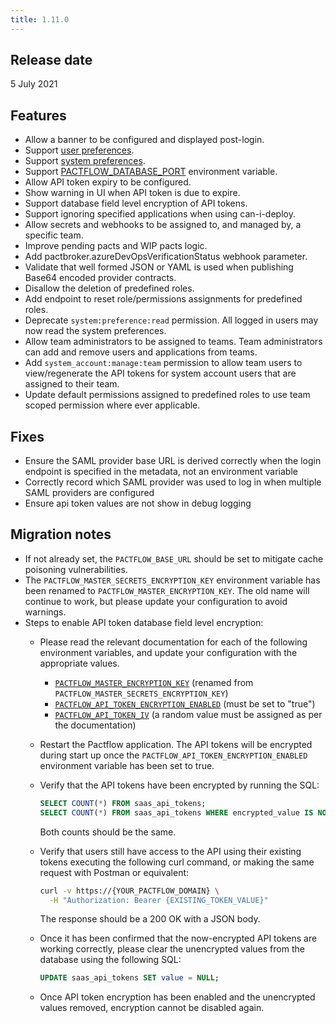 ```yaml
---
title: 1.11.0
---
```


## Release date

5 July 2021

## Features

* Allow a banner to be configured and displayed post-login.
* Support [user preferences](/docs/user-interface/settings/preferences#personal-preferences).
* Support [system preferences](/docs/user-interface/settings/preferences#system-preferences).
* Support [PACTFLOW_DATABASE_PORT](/docs/on-premises/environment-variables#pactflow_database_port) environment variable.
* Allow API token expiry to be configured.
* Show warning in UI when API token is due to expire.
* Support database field level encryption of API tokens.
* Support ignoring specified applications when using can-i-deploy.
* Allow secrets and webhooks to be assigned to, and managed by, a specific team.
* Improve pending pacts and WIP pacts logic.
* Add pactbroker.azureDevOpsVerificationStatus webhook parameter.
* Validate that well formed JSON or YAML is used when publishing Base64 encoded provider contracts.
* Disallow the deletion of predefined roles.
* Add endpoint to reset role/permissions assignments for predefined roles.
* Deprecate `system:preference:read` permission. All logged in users may now read the system preferences.
* Allow team administrators to be assigned to teams. Team administrators can add and remove users and applications from teams.
* Add `system_account:manage:team` permission to allow team users to view/regenerate the API tokens for system account users that are assigned to their team.
* Update default permissions assigned to predefined roles to use team scoped permission where ever applicable.

## Fixes

* Ensure the SAML provider base URL is derived correctly when the login endpoint is specified in the metadata, not an environment variable
* Correctly record which SAML provider was used to log in when multiple SAML providers are configured
* Ensure api token values are not show in debug logging

## Migration notes

* If not already set, the `PACTFLOW_BASE_URL` should be set to mitigate cache poisoning vulnerabilities.
* The `PACTFLOW_MASTER_SECRETS_ENCRYPTION_KEY` environment variable has been renamed to `PACTFLOW_MASTER_ENCRYPTION_KEY`. The old name will continue to work, but please update your configuration to avoid warnings.
* Steps to enable API token database field level encryption:
  * Please read the relevant documentation for each of the following environment variables, and update your configuration with the appropriate values.
    * [`PACTFLOW_MASTER_ENCRYPTION_KEY`](/docs/on-premises/environment-variables#pactflow_master_encryption_key) (renamed from `PACTFLOW_MASTER_SECRETS_ENCRYPTION_KEY`)
    * [`PACTFLOW_API_TOKEN_ENCRYPTION_ENABLED`](/docs/on-premises/environment-variables#pactflow_api_token_encryption_enabled) (must be set to "true")
    * [`PACTFLOW_API_TOKEN_IV`](/docs/on-premises/environment-variables#pactflow_api_token_iv) (a random value must be assigned as per the documentation)
  * Restart the Pactflow application. The API tokens will be encrypted during start up once the `PACTFLOW_API_TOKEN_ENCRYPTION_ENABLED` environment variable has been set to true.
  * Verify that the API tokens have been encrypted by running the SQL:
    
    ```sql
    SELECT COUNT(*) FROM saas_api_tokens;
    SELECT COUNT(*) FROM saas_api_tokens WHERE encrypted_value IS NOT NULL;
    ```

    Both counts should be the same.

  * Verify that users still have access to the API using their existing tokens executing the following curl command, or making the same request with Postman or equivalent:

    ```bash
    curl -v https://{YOUR_PACTFLOW_DOMAIN} \
      -H "Authorization: Bearer {EXISTING_TOKEN_VALUE}"
    ```

    The response should be a 200 OK with a JSON body.

  * Once it has been confirmed that the now-encrypted API tokens are working correctly, please clear the unencrypted values from the database using the following SQL:

    ```sql
    UPDATE saas_api_tokens SET value = NULL;
    ```

  * Once API token encryption has been enabled and the unencrypted values removed, encryption cannot be disabled again.

